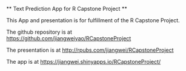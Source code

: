 ** Text Prediction App for R Capstone Project **

This App and presentation is for fulfillment of the R Capstone Project.

The github repository is at https://github.com/jiangweiyao/RCapstoneProject

The presentation is at http://rpubs.com/jiangwei/RCapstoneProject

The app is at https://jiangwei.shinyapps.io/RCapstoneProject/
